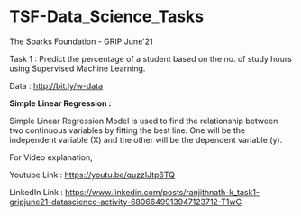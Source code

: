 # TSF-Data_Science_Tasks

The Sparks Foundation - GRIP June'21

Task 1 : Predict the percentage of a student based on the no. of study hours using Supervised Machine Learning.

Data : http://bit.ly/w-data

**Simple Linear Regression :**

Simple Linear Regression Model is used to find the relationship between two continuous variables by fitting the best line. 
One will be the independent variable (X) and the other will be the dependent variable (y).

For Video explanation,

Youtube Link : https://youtu.be/quzzIJtp6TQ

LinkedIn Link : https://www.linkedin.com/posts/ranjithnath-k_task1-gripjune21-datascience-activity-6806649913947123712-T1wC
